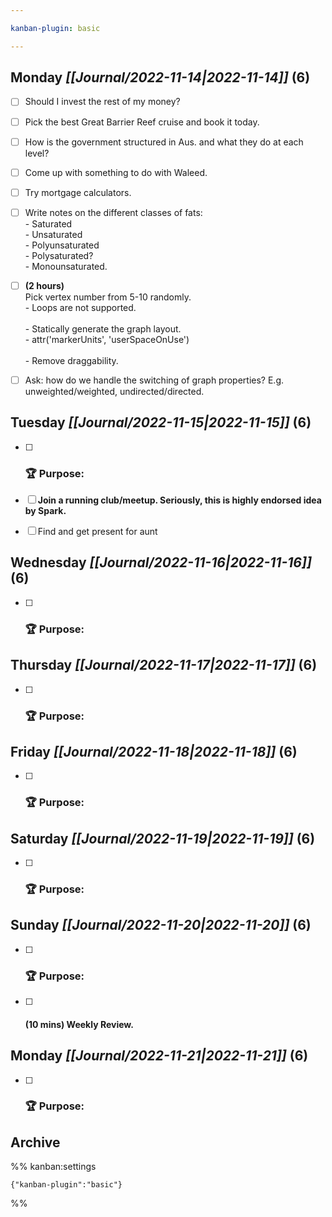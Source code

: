 ```yaml
---

kanban-plugin: basic

---
```


## **Monday** *[[Journal/2022-11-14|2022-11-14]]* (6)

- [ ] Should I invest the rest of my money?
- [ ] Pick the best Great Barrier Reef cruise and book it today.
- [ ] How is the government structured in Aus. and what they do at each level?
- [ ] Come up with something to do with Waleed.
- [ ] Try mortgage calculators.
- [ ] Write notes on the different classes of fats:<br>- Saturated<br>- Unsaturated<br>- Polyunsaturated<br>- Polysaturated?<br>- Monounsaturated.
- [ ] **(2 hours)**<br>Pick vertex number from 5-10 randomly.<br>- Loops are not supported.<br><br>- Statically generate the graph layout.<br>- attr('markerUnits', 'userSpaceOnUse')<br><br>- Remove draggability.
- [ ] Ask: how do we handle the switching of graph properties? E.g. unweighted/weighted, undirected/directed.


## **Tuesday** *[[Journal/2022-11-15|2022-11-15]]* (6)

- [ ] ### **🏆 Purpose**:
- [ ] **Join a running club/meetup. Seriously, this is highly endorsed idea by Spark.**
- [ ] Find and get present for aunt


## **Wednesday** *[[Journal/2022-11-16|2022-11-16]]* (6)

- [ ] ### **🏆 Purpose**:


## **Thursday** *[[Journal/2022-11-17|2022-11-17]]* (6)

- [ ] ### **🏆 Purpose**:


## **Friday** *[[Journal/2022-11-18|2022-11-18]]* (6)

- [ ] ### **🏆 Purpose**:


## **Saturday** *[[Journal/2022-11-19|2022-11-19]]* (6)

- [ ] ### **🏆 Purpose**:


## **Sunday** *[[Journal/2022-11-20|2022-11-20]]* (6)

- [ ] ### **🏆 Purpose**:
- [ ] #### **(10 mins)** Weekly Review.


## **Monday** *[[Journal/2022-11-21|2022-11-21]]* (6)

- [ ] ### **🏆 Purpose**:


## Archive





%% kanban:settings
```
{"kanban-plugin":"basic"}
```
%%